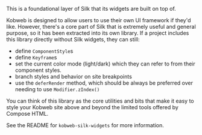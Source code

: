 This is a foundational layer of Silk that its widgets are built on top of.

Kobweb is designed to allow users to use their own UI framework if they'd like. However, there's a core part of Silk
that is extremely useful and general purpose, so it has been extracted into its own library. If a project includes this
library directly without Silk widgets, they can still:

* define `ComponentStyle`s
* define `Keyframe`s
* set the current color mode (light/dark) which they can refer to from their component styles.
* branch styles and behavior on site breakpoints
* use the `deferRender` method, which should be always be preferred over needing to use `Modifier.zIndex()`

You can think of this library as the core utilities and bits that make it easy to style your Kobweb site above and
beyond the limited tools offered by Compose HTML.

See the README for `kobweb-silk-widgets` for more information.
